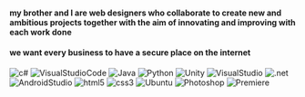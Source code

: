#### my brother and I are web designers who collaborate to create new and ambitious projects together with the aim of innovating and improving with each work done
#### we want every business to have a secure place on the internet

![c#](https://img.shields.io/badge/C%20Sharp-7f1ee6?style=for-the-badge&logo=c-sharp&logoColor=white)
![VisualStudioCode](https://img.shields.io/badge/Visual%20studio%20code-44adfc?style=for-the-badge&logo=visualstudiocode&logoColor=white)
![Java](https://img.shields.io/badge/Java-fa4437?style=for-the-badge&logo=java&logoColor=white)
![Python](https://img.shields.io/badge/Python-fced44?style=for-the-badge&logo=python&logoColor=black)
![Unity](https://img.shields.io/badge/unity-e6e6e6?style=for-the-badge&logo=unity&logoColor=black)
![VisualStudio](https://img.shields.io/badge/visual%20studio-bb73ff?style=for-the-badge&logo=visualstudio&logoColor=white)
![.net](https://img.shields.io/badge/.Net-7b42ff?style=for-the-badge&logo=.net&logoColor=white)
![AndroidStudio](https://img.shields.io/badge/android%20studio-02d193?style=for-the-badge&logo=androidstudio&logoColor=white)
![html5](https://img.shields.io/badge/HTML5-E34F26?style=for-the-badge&logo=html5&logoColor=white)
![css3](https://img.shields.io/badge/CSS3-0a96ff?style=for-the-badge&logo=css3&logoColor=white)
![Ubuntu](https://img.shields.io/badge/ubuntu-ff961f?style=for-the-badge&logo=ubuntu&logoColor=white)
![Photoshop](https://img.shields.io/badge/photoshop-1063F5?style=for-the-badge&logo=adobe-photoshop&logoColor=white)
![Premiere](https://img.shields.io/badge/premiere-BB1CC8?style=for-the-badge&logo=adobe-premiere-pro&logoColor=white)

<!--
**brickernox/brickernox** is a ✨ _special_ ✨ repository because its `README.md` (this file) appears on your GitHub profile.

Here are some ideas to get you started:

- 🔭 I’m currently working on ...
- 🌱 I’m currently learning ...
- 👯 I’m looking to collaborate on ...
- 🤔 I’m looking for help with ...
- 💬 Ask me about ...
- 📫 How to reach me: ...
- 😄 Pronouns: ...
- ⚡ Fun fact: ...
-->
